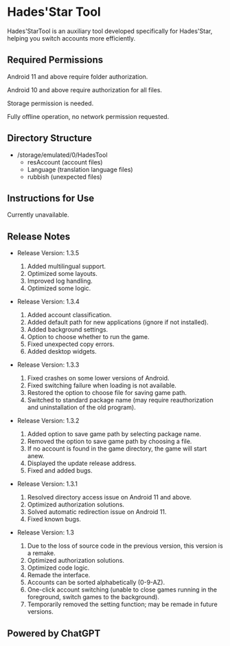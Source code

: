 # Hades'Star Tool

Hades'StarTool is an auxiliary tool developed specifically for Hades'Star, helping you switch accounts more efficiently.

## Required Permissions

Android 11 and above require folder authorization.

Android 10 and above require authorization for all files.

Storage permission is needed.

Fully offline operation, no network permission requested.

## Directory Structure

- /storage/emulated/0/HadesTool
  - resAccount (account files)
  - Language (translation language files)
  - rubbish (unexpected files)

## Instructions for Use

Currently unavailable.

## Release Notes

- Release Version: 1.3.5
  1. Added multilingual support.
  2. Optimized some layouts.
  3. Improved log handling.
  4. Optimized some logic.

- Release Version: 1.3.4
  1. Added account classification.
  2. Added default path for new applications (ignore if not installed).
  3. Added background settings.
  4. Option to choose whether to run the game.
  5. Fixed unexpected copy errors.
  6. Added desktop widgets.

- Release Version: 1.3.3
  1. Fixed crashes on some lower versions of Android.
  2. Fixed switching failure when loading is not available.
  3. Restored the option to choose file for saving game path.
  4. Switched to standard package name (may require reauthorization and uninstallation of the old program).

- Release Version: 1.3.2
  1. Added option to save game path by selecting package name.
  2. Removed the option to save game path by choosing a file.
  3. If no account is found in the game directory, the game will start anew.
  4. Displayed the update release address.
  5. Fixed and added bugs.

- Release Version: 1.3.1
  1. Resolved directory access issue on Android 11 and above.
  2. Optimized authorization solutions.
  3. Solved automatic redirection issue on Android 11.
  4. Fixed known bugs.

- Release Version: 1.3
  1. Due to the loss of source code in the previous version, this version is a remake.
  2. Optimized authorization solutions.
  3. Optimized code logic.
  4. Remade the interface.
  5. Accounts can be sorted alphabetically (0-9-AZ).
  6. One-click account switching (unable to close games running in the foreground, switch games to the background).
  7. Temporarily removed the setting function; may be remade in future versions.

## Powered by ChatGPT